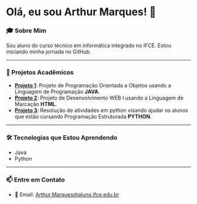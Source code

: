 # Olá, eu sou Arthur Marques! 👋

### 🎓 Sobre Mim
Sou aluno do curso técnico em informática integrado no IFCE. Estou iniciando minha jornada no GitHub.

---

### 🚀 Projetos Acadêmicos
- **[Projeto 1](https://github.com/arthurmarques2008/CTI-P7-POO-20242-LISTA01)**: Projeto de Programação Orientada a Objetos usando a Linguagem de Programação **JAVA**.
- **[Projeto 2](https://github.com/arthurmarques2008/Atividades-WEB-I-HTML)**: Projeto de Desenvolvimento WEB I usando a Linguagem de Marcação **HTML**.
- **[Projeto 3](https://github.com/arthurmarques2008/Pest)**: Resolução de atividades em python visando ajudar os alunos que estão cursando Programação Estruturada **PYTHON**.

---

### 🛠️ Tecnologias que Estou Aprendendo
- Java 
- Python

---

### 📫 Entre em Contato
- 📧 Email: [Arthur.Marques@aluno.ifce.edu.br](mailto:Arthur.Marques@aluno.ifce.edu.br)
